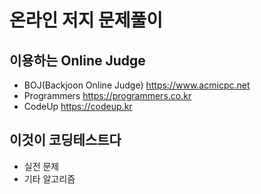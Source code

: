 # 온라인 저지 문제풀이

## 이용하는 Online Judge
* BOJ(Backjoon Online Judge) <https://www.acmicpc.net>
* Programmers <https://programmers.co.kr>
* CodeUp <https://codeup.kr>

## 이것이 코딩테스트다
* 실전 문제
* 기타 알고리즘
